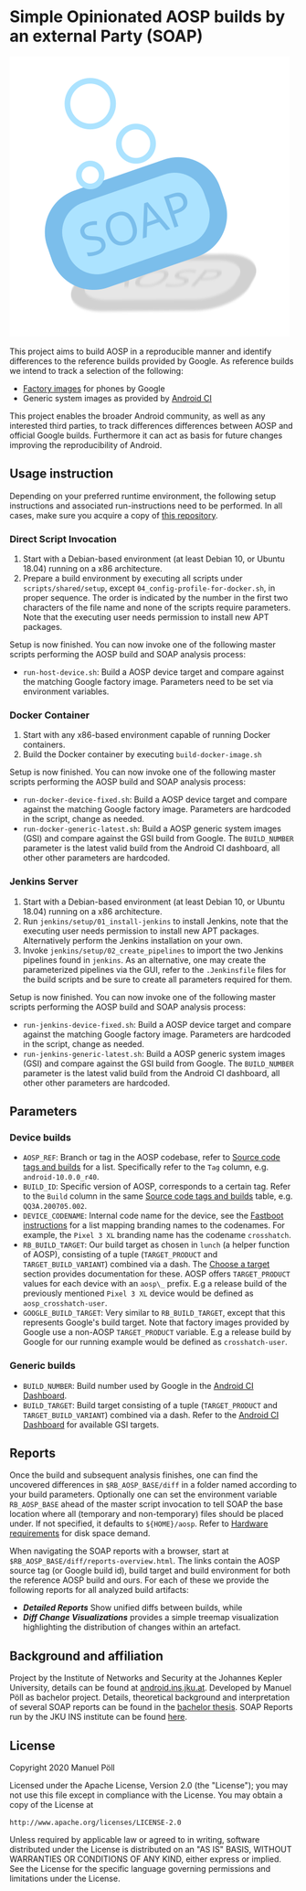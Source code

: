 
# Simple Opinionated AOSP builds by an external Party (SOAP)

![SOAP logo](branding/soap-icon-v2.svg "SOAP logo")

This project aims to build AOSP in a reproducible manner and identify differences to the reference builds provided by Google. As reference builds we intend to track a selection of the following:
* [Factory images](https://developers.google.com/android/images) for phones by Google
* Generic system images as provided by [Android CI](https://ci.android.com)

This project enables the broader Android community, as well as any interested third parties, to track differences differences between AOSP and official Google builds. Furthermore it can act as basis for future changes improving the reproducibility of Android.

## Usage instruction

Depending on your preferred runtime environment, the following setup instructions and associated run-instructions need to be performed. In all cases, make sure you acquire a copy of [this repository](https://github.com/mobilesec/reproducible-builds-aosp).

### Direct Script Invocation

1. Start with a Debian-based environment (at least Debian 10, or Ubuntu 18.04) running on a x86 architecture.
2. Prepare a build environment by executing all scripts under `scripts/shared/setup`, except `04_config-profile-for-docker.sh`, in proper sequence. The order is indicated by the number in the first two characters of the file name and none of the scripts require parameters. Note that the executing user needs permission to install new APT packages.

Setup is now finished. You can now invoke one of the following master scripts performing the AOSP build and SOAP analysis process:

- `run-host-device.sh`: Build a AOSP device target and compare against the matching Google factory image. Parameters need to be set via environment variables.

### Docker Container

1. Start with any x86-based environment capable of running Docker containers.
2. Build the Docker container by executing `build-docker-image.sh`

Setup is now finished. You can now invoke one of the following master scripts performing the AOSP build and SOAP analysis process:

- `run-docker-device-fixed.sh`: Build a AOSP device target and compare against the matching Google factory image. Parameters are hardcoded in the script, change as needed.
- `run-docker-generic-latest.sh`: Build a AOSP generic system images (GSI) and compare against the GSI build from Google. The `BUILD_NUMBER` parameter is the latest valid build from the Android CI dashboard, all other other parameters are hardcoded.

### Jenkins Server

1. Start with a Debian-based environment (at least Debian 10, or Ubuntu 18.04) running on a x86 architecture.
2. Run `jenkins/setup/01_install-jenkins` to install Jenkins, note that the executing user needs permission to install new APT packages. Alternatively perform the Jenkins installation on your own.
3. Invoke `jenkins/setup/02_create_pipelines` to import the two Jenkins pipelines found in `jenkins`. As an alternative, one may create the parameterized pipelines via the GUI, refer to the `.Jenkinsfile` files for the build scripts and be sure to create all parameters required for them.

Setup is now finished. You can now invoke one of the following master scripts performing the AOSP build and SOAP analysis process:

- `run-jenkins-device-fixed.sh`: Build a AOSP device target and compare against the matching Google factory image. Parameters are hardcoded in the script, change as needed.
- `run-jenkins-generic-latest.sh`: Build a AOSP generic system images (GSI) and compare against the GSI build from Google. The `BUILD_NUMBER` parameter is the latest valid build from the Android CI dashboard, all other other parameters are hardcoded.

## Parameters

### Device builds

- `AOSP_REF`: Branch or tag in the AOSP codebase, refer to [Source code tags and builds](https://source.android.com/setup/start/build-numbers\#source-code-tags-and-builds) for a list. Specifically refer to the `Tag` column, e.g. `android-10.0.0_r40`.
- `BUILD_ID`: Specific version of AOSP, corresponds to a certain tag. Refer to the `Build` column in the same [Source code tags and builds](https://source.android.com/setup/start/build-numbers\#source-code-tags-and-builds) table, e.g. `QQ3A.200705.002`.
- `DEVICE_CODENAME`: Internal code name for the device, see the [Fastboot instructions](https://source.android.com/setup/build/running\#booting-into-fastboot-mode) for a list mapping branding names to the codenames. For example, the `Pixel 3 XL` branding name has the codename `crosshatch`.
- `RB_BUILD_TARGET`: Our build target as chosen in `lunch` (a helper function of AOSP), consisting of a tuple (`TARGET_PRODUCT` and `TARGET_BUILD_VARIANT`) combined via a dash. The [Choose a target](https://source.android.com/setup/build/building\#choose-a-target) section provides documentation for these. AOSP offers `TARGET_PRODUCT` values for each device with an `aosp\_` prefix. E.g a release build of the previously mentioned `Pixel 3 XL` device would be defined as `aosp_crosshatch-user`.
- `GOOGLE_BUILD_TARGET`: Very similar to `RB_BUILD_TARGET`, except that this represents Google's build target. Note that factory images provided by Google use a non-AOSP `TARGET_PRODUCT` variable. E.g a release build by Google for our running example would be defined as `crosshatch-user`.

### Generic builds

- `BUILD_NUMBER`: Build number used by Google in the [Android CI Dashboard](https://ci.android.com).
- `BUILD_TARGET`: Build target consisting of a tuple (`TARGET_PRODUCT` and `TARGET_BUILD_VARIANT`) combined via a dash. Refer to the [Android CI Dashboard](https://ci.android.com) for available GSI targets.

## Reports

Once the build and subsequent analysis finishes, one can find the uncovered differences in `$RB_AOSP_BASE/diff` in a folder named according to your build parameters. Optionally one can set the environment variable `RB_AOSP_BASE` ahead of the master script invocation to tell SOAP the base location where all (temporary and non-temporary) files should be placed under. If not specified, it defaults to `${HOME}/aosp`. Refer to [Hardware requirements](https://source.android.com/setup/build/requirements\#hardware-requirements) for disk space demand.

When navigating the SOAP reports with a browser, start at `$RB_AOSP_BASE/diff/reports-overview.html`. The links contain the AOSP source tag (or Google build id), build target and build environment for both the reference AOSP build and ours. For each of these we provide the following reports for all analyzed build artifacts:

- ***Detailed Reports*** Show unified diffs between builds, while
- ***Diff Change Visualizations*** provides a simple treemap visualization highlighting the distribution of changes within an artefact.

## Background and affiliation

Project by the Institute of Networks and Security at the Johannes Kepler University, details can be found at [android.ins.jku.at](https://android.ins.jku.at/reproducible-builds/). Developed by Manuel Pöll as bachelor project. Details, theoretical background and interpretation of several SOAP reports can be found in the [bachelor thesis](https://github.com/mobilesec/reproducible-builds-aosp/raw/master/background-work/An-Investigation-Into-Reproducible-Builds-for-AOSP.pdf). SOAP Reports run by the JKU INS institute can be found [here](https://android.ins.jku.at/soap/report-overview.html).

## License

Copyright 2020 Manuel Pöll

Licensed under the Apache License, Version 2.0 (the "License");
you may not use this file except in compliance with the License.
You may obtain a copy of the License at

    http://www.apache.org/licenses/LICENSE-2.0

Unless required by applicable law or agreed to in writing, software
distributed under the License is distributed on an "AS IS" BASIS,
WITHOUT WARRANTIES OR CONDITIONS OF ANY KIND, either express or implied.
See the License for the specific language governing permissions and
limitations under the License.
